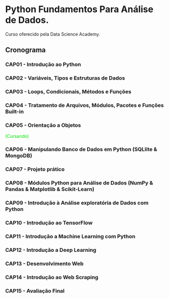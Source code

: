 # Python Fundamentos Para Análise de Dados.

 Curso oferecido pela Data Science Academy.
 
## Cronograma

### CAP01 - Introdução ao Python
### CAP02 - Variáveis, Tipos e Estruturas de Dados
### CAP03 - Loops, Condicionais, Métodos e Funções
### CAP04 - Tratamento de Arquivos, Módulos, Pacotes e Funções Built-in
### CAP05 - Orientação a Objetos
 <font color="grenn"> (Cursando) </font>
### CAP06 - Manipulando Banco de Dados em Python (SQLlite & MongoDB)
### CAP07 - Projeto prático
### CAP08 - Módulos Python para Análise de Dados (NumPy & Pandas & Matplotlib & Scikit-Learn)
### CAP09 - Introdução à Análise exploratória de Dados com Python
### CAP10 - Introdução ao TensorFlow
### CAP11 - Introdução a Machine Learning com Python
### CAP12 - Introdução a Deep Learning
### CAP13 - Desenvolvimento Web
### CAP14 - Introdução ao Web Scraping
### CAP15 - Avaliação Final





